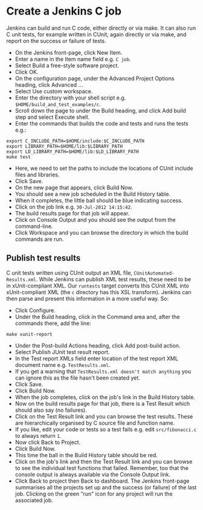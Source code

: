 Create a Jenkins C job
======================

Jenkins can build and run C code, either directly or via make. It can also run C unit tests, for example written in CUnit, again directly or via make, and report on the success or failure of tests.

* On the Jenkins front-page, click New Item.
* Enter a name in the Item name field e.g. `C job`.
* Select Build a free-style software project.
* Click OK.
* On the configuration page, under the Advanced Project Options heading, click Advanced ...
* Select Use custom workspace.
* Enter the directory with your shell script e.g. `$HOME/build_and_test_examples/c`.
* Scroll down the page to under the Build heading, and click Add build step and select Execute shell.
* Enter the commands that builds the code and tests and runs the tests e.g.:

```
export C_INCLUDE_PATH=$HOME/include:$C_INCLUDE_PATH
export LIBRARY_PATH=$HOME/lib:$LIBRARY_PATH
export LD_LIBRARY_PATH=$HOME/lib:$LD_LIBRARY_PATH
make test
```

* Here, we need to set the paths to include the locations of CUnit include files and libraries.
* Click Save.
* On the new page that appears, click Build Now.
* You should see a new job scheduled in the Build History table.
* When it completes, the little ball should be blue indicating success.
* Click on the job link e.g. `30-Jul-2012 14:15:42`.
* The build results page for that job will appear.
* Click on Console Output and you should see the output from the command-line.
* Click Workspace and you can browse the directory in which the build commands are run.

Publish test results
--------------------

C unit tests written using CUnit output an XML file, `CUnitAutomated-Results.xml`. While Jenkins can publish XML test results, these need to be in xUnit-compliant XML. Our `runtests` target converts this CUnit XML into xUnit-compliant XML (the `c` directory has this XSL transform). Jenkins can then parse and present this information in a more useful way. So:

* Click Configure.
* Under the Build heading, click in the Command area and, after the commands there, add the line:

```
make xunit-report
```

* Under the Post-build Actions heading, click Add post-build action.
* Select Publish JUnit test result report.
* In the Test report XMLs field enter location of the test report XML document name e.g. `TestResults.xml`.
* If you get a warning that `TestResults.xml doesn't match anything` you can ignore this as the file hasn't been created yet.
* Click Save.
* Click Build Now.
* When the job completes, click on the job's link in the Build History table.
* Now on the build results page for that job, there is a Test Result which should also say (no failures).
* Click on the Test Result link and you can browse the test results. These are hierarchically organised by C source file and function name.
* If you like, edit your code or tests so a test fails e.g. edit `src/fibonacci.c` to always return `1`.
* Now click Back to Project.
* Click Build Now.
* This time the ball in the Build History table should be red.
* Click on the job's link and then the Test Result link and you can browse to see the individual test functions that failed. Remember, too that the console output is always available via the Console Output link.
* Click Back to project then Back to dashboard. The Jenkins front-page summarises all the projects set up and the success (or failure) of the last job. Clicking on the green "run" icon for any project will run the associated job.
